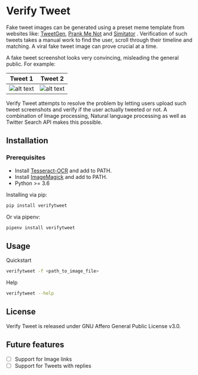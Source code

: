 # Verify Tweet

Fake tweet images can be generated using a preset meme template from websites like: [TweetGen](https://www.tweetgen.com/), [Prank Me Not](http://www.prankmenot.com/?twitter_tweet) and [Simitator](http://simitator.com/generator/twitter/tweet) . Verification of such tweets takes a manual work to find the user, scroll through their timeline and matching. A viral fake tweet image can prove crucial at a time.

A fake tweet screenshot looks very convincing, misleading the general public. For example:

|Tweet 1             |  Tweet 2 |
|:-------------------------:|:-------------------------:|
|![alt text](https://i.imgur.com/gG1RYiR.png "Tweet 1") | ![alt text](https://i.imgur.com/eTKpOFY.png "Tweet 2")|

Verify Tweet attempts to resolve the problem by letting users upload such tweet screenshots and verify if the user actually tweeted or not. A combination of Image processing, Natural language processing as well as Twitter Search API makes this possible.

## Installation

### Prerequisites

- Install [Tesseract-OCR](https://github.com/tesseract-ocr/tesseract/wiki#installation) and add to PATH.
- Install [ImageMagick](https://imagemagick.org/script/download.php) and add to PATH.
- Python >= 3.6

Installing via pip:

```sh
pip install verifytweet
```

Or via pipenv:

```sh
pipenv install verifytweet
```

## Usage

Quickstart

```sh
verifytweet -f <path_to_image_file>
```

Help

```sh
verifytweet --help
```

## License

Verify Tweet is released under GNU Affero General Public License v3.0.

## Future features

- [ ] Support for Image links
- [ ] Support for Tweets with replies
